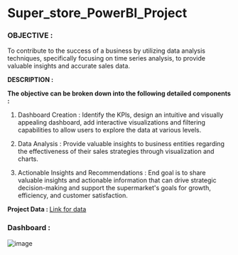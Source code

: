 # Super_store_PowerBI_Project

<h3>OBJECTIVE : </h3>

To contribute to the success of a business by utilizing data analysis techniques, specifically focusing on time series analysis, to provide valuable insights and accurate sales data.

<b>DESCRIPTION : </b>

<b>The objective can be broken down into the following detailed components :</b>

1. Dashboard Creation : Identify the KPls, design an intuitive and visually appealing dashboard, add interactive visualizations and filtering capabilities to allow users to explore the data at various levels.
   
2. Data Analysis : Provide valuable insights to business entities regarding the effectiveness of their sales strategies through visualization and charts.

3. Actionable Insights and Recommendations : End goal is to share valuable insights and actionable information that can drive strategic decision-making and support the supermarket's goals for growth, efficiency,       and customer satisfaction.

<b>Project Data : </b><a href="">Link for data</a>

<h3>Dashboard : </h3>

![image](https://github.com/user-attachments/assets/eeeb8111-001c-4ce6-be67-0a876fa1a287)
